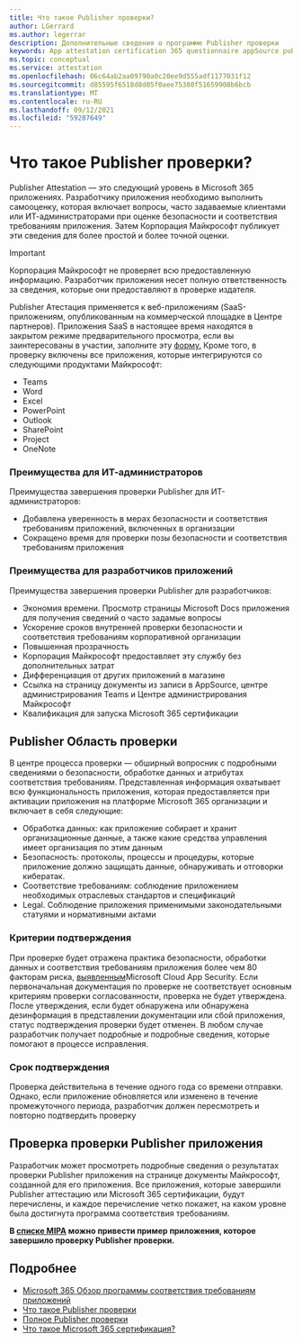 ```yaml
---
title: Что такое Publisher проверки?
author: LGerrard
ms.author: legerrar
description: Дополнительные сведения о программе Publisher проверки
keywords: App attestation certification 365 questionnaire appSource publisher
ms.topic: conceptual
ms.service: attestation
ms.openlocfilehash: 06c64ab2aa09790a0c20ee9d555adf1177031f12
ms.sourcegitcommit: d85595f6518d8d05f0aee75380f51659908b6bcb
ms.translationtype: MT
ms.contentlocale: ru-RU
ms.lasthandoff: 09/12/2021
ms.locfileid: "59287649"
---
```

# <a name="what-is-publisher-attestation"></a>Что такое Publisher проверки?

Publisher Attestation — это следующий уровень в Microsoft 365 приложениях. Разработчику приложения необходимо выполнить самооценку, которая включает вопросы, часто задаваемые клиентами или ИТ-администраторами при оценке безопасности и соответствия требованиям приложения. Затем Корпорация Майкрософт публикует эти сведения для более простой и более точной оценки.

> [!IMPORTANT]
> Корпорация Майкрософт не проверяет всю предоставленную информацию. Разработчик приложения несет полную ответственность за сведения, которые они предоставляют в проверке издателя. 

Publisher Атестация применяется к веб-приложениям (SaaS-приложениям, опубликованным на коммерческой площадке в Центре партнеров). Приложения SaaS в настоящее время находятся в закрытом режиме предварительного просмотра, если вы заинтересованы в участии, заполните эту [форму.](https://customervoice.microsoft.com/Pages/ResponsePage.aspx?id=v4j5cvGGr0GRqy180BHbR4cf3qxCU_RNtqjCSalFdSFUNDMzTVJKR0wzTEJRSFJVSk9OQUlOV0RJSyQlQCN0PWcu) Кроме того, в проверку включены все приложения, которые интегрируются со следующими продуктами Майкрософт:

- Teams
- Word
- Excel
- PowerPoint 
- Outlook
- SharePoint
- Project
- OneNote

### <a name="benefits-for-it-admins"></a>Преимущества для ИТ-администраторов
Преимущества завершения проверки Publisher для ИТ-администраторов:
-   Добавлена уверенность в мерах безопасности и соответствия требованиям приложений, включенных в организации
-   Сокращено время для проверки позы безопасности и соответствия требованиям приложения

### <a name="benefits-for-app-developers"></a>Преимущества для разработчиков приложений 
Преимущества завершения проверки Publisher для разработчиков: 
-   Экономия времени. Просмотр страницы Microsoft Docs приложения для получения сведений о часто задамые вопросы
-   Ускорение сроков внутренней проверки безопасности и соответствия требованиям корпоративной организации
-   Повышенная прозрачность
- Корпорация Майкрософт предоставляет эту службу без дополнительных затрат
-   Дифференциация от других приложений в магазине
-   Ссылка на страницу документы из записи в AppSource, центре администрирования Teams и Центре администрирования Майкрософт
-   Квалификация для запуска Microsoft 365 сертификации


## <a name="publisher-attestation-scope"></a>Publisher Область проверки

В центре процесса проверки — обширный вопросник с подробными сведениями о безопасности, обработке данных и атрибутах соответствия требованиям. Представленная информация охватывает всю функциональность приложения, которая предоставляется при активации приложения на платформе Microsoft 365 организации и включает в себя следующие:

- Обработка данных: как приложение собирает и хранит организационные данные, а также какие средства управления имеет организация по этим данным
- Безопасность: протоколы, процессы и процедуры, которые приложение должно защищать данные, обнаруживать и отговорки кибератак.
- Соответствие требованиям: соблюдение приложением необходимых отраслевых стандартов и спецификаций
- Legal. Соблюдение приложения применимыми законодательными статуями и нормативными актами

### <a name="confirmation-criteria"></a>Критерии подтверждения

При проверке будет отражена практика безопасности, обработки данных и соответствия требованиям приложения более чем 80 факторам риска, [выявленным](https://www.microsoft.com/microsoft-365/enterprise-mobility-security/cloud-app-security)Microsoft Cloud App Security. Если первоначальная документация по проверке не соответствует основным критериям проверки согласованности, проверка не будет утверждена. После утверждения, если будет обнаружена или обнаружена дезинформация в представлении документации или сбой приложения, статус подтверждения проверки будет отменен. В любом случае разработчик получает подробные и подробные сведения, которые помогают в процессе исправления.

### <a name="confirmation-time-frame"></a>Срок подтверждения

Проверка действительна в течение одного года со времени отправки. Однако, если приложение обновляется или изменено в течение промежуточного периода, разработчик должен пересмотреть и повторно подтвердить проверку

## <a name="reviewing-an-apps-publisher-attestation"></a>Проверка проверки Publisher приложения

Разработчик может просмотреть подробные сведения о результатах проверки Publisher приложения на странице документы Майкрософт, созданной для его приложения. Все приложения, которые завершили Publisher аттестацию или Microsoft 365 сертификации, будут перечислены, и каждое перечисление четко покажет, на каком уровне была достигнута программа соответствия требованиям.

**В [списке MIPA](https://docs.microsoft.com/microsoft-365-app-certification/teams/iglobe-mipa-your-personal-assistant?pivots=mcas) можно привести пример приложения, которое завершило проверку Publisher проверки.** 

## <a name="learn-more"></a>Подробнее

* [Microsoft 365 Обзор программы соответствия требованиям приложений](~/overview.md)
* [Что такое Publisher проверки](https://docs.microsoft.com/azure/active-directory/develop/publisher-verification-overview)
* [Полное Publisher проверки](~/docs/attestation.md)  
* [Что такое Microsoft 365 сертификация?](~/docs/enterprise-app-certification-guide.md)
